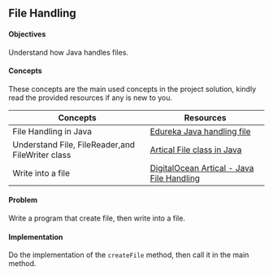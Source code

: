 ## File Handling

#### Objectives
Understand how Java handles files. 

#### Concepts
These concepts are the main used concepts in the project solution, kindly read the provided resources if any is new to you.

| Concepts                                          | Resources                                                                                                             |
|---------------------------------------------------|-----------------------------------------------------------------------------------------------------------------------|
| File Handling in Java                             | [Edureka Java handling file ](https://www.youtube.com/watch?v=SslMi6ptwH8&t=364s)                                     |
| Understand File, FileReader,and  FileWriter class | [Artical File class in Java](https://www.codecademy.com/resources/docs/java/files)                                    |
| Write into a file                                 | [DigitalOcean Artical - Java File Handling](https://www.digitalocean.com/community/tutorials/java-filewriter-example) |



#### Problem
Write a program that create file, then write into a file.


#### Implementation
Do the implementation of the `createFile` method, then call it in the main method.


